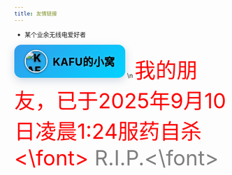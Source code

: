 ```yaml
---
title: 友情链接
---
```

- 某个业余无线电爱好者
<style>
  @keyframes gradientFlow {
    0% { background-position: 0% 50%; }
    50% { background-position: 100% 50%; }
    100% { background-position: 0% 50%; }
  }
  .gradient-link {
    display: inline-block !important;
    background: linear-gradient(-45deg, #8e4ed3ff, #2d70e4ff, #00d2ff, #4889e4ff);
    background-size: 400% 400%;
    animation: gradientFlow 15s ease infinite;
    color: rgba(0, 0, 0, 1);
    text-decoration: none;
    text-shadow: 0 1px 2px rgba(0,0,0,0.15), 
             0 0 8px rgba(255,255,255,0.25);
    border-radius: 16px;
    font-family: -apple-system, BlinkMacSystemFont, 'Segoe UI', 'Microsoft YaHei', sans-serif;
    font-size: 24px;
    font-weight: bold;
    letter-spacing: 0.5px;
    box-shadow: 0 6px 20px rgba(51, 80, 129, 0.22);
    transition: all 0.4s ease;
    padding: 12px 24px;
    margin: 0 !important;
    overflow: hidden;
  }
  .gradient-link:hover {
    transform: translateY(-3px);
    box-shadow: 0 10px 25px rgba(124, 172, 255, 0.67);
    animation-duration: 8s;
  }
  .gradient-link-content {
    display: flex;
    flex-direction: row;
    align-items: center;
    gap: 12px;
  }
  .logo-img {
    height: 48px;
    border-radius: 50%;
    border: 2px solid white;
    filter: drop-shadow(0 1px 2px rgba(31, 55, 70, 1));
  }
  @media (prefers-reduced-motion: reduce) {
    .gradient-link {
      animation: none;
      background: linear-gradient(-45deg, #1e2374ff, #672e81ff);
    }
    .gradient-link:hover {
      transform: none;
    }
  }
</style>

<a href="https://blog.morizuki.top/" class="gradient-link">
  <div class="gradient-link-content">
    <img src="https://blog.morizuki.top/img/avt.jpg" alt="KAFU的小窝" class="logo-img">
    KAFU的小窝
  </div>
</a>
\n
<font color=red size=32>我的朋友，已于2025年9月10日凌晨1:24服药自杀<\font>
<font color=grey>R.I.P.<\font>